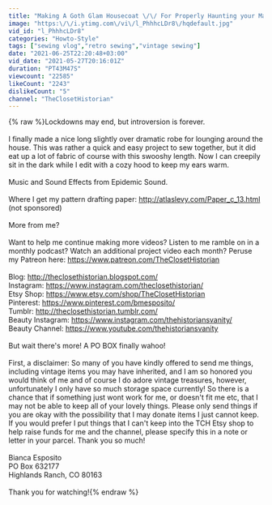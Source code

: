 ```yaml
---
title: "Making A Goth Glam Housecoat \/\/ For Properly Haunting your Maison"
image: "https:\/\/i.ytimg.com\/vi\/l_PhhhcLDr8\/hqdefault.jpg"
vid_id: "l_PhhhcLDr8"
categories: "Howto-Style"
tags: ["sewing vlog","retro sewing","vintage sewing"]
date: "2021-06-25T22:20:48+03:00"
vid_date: "2021-05-27T20:16:01Z"
duration: "PT43M47S"
viewcount: "22585"
likeCount: "2243"
dislikeCount: "5"
channel: "TheClosetHistorian"
---
```

{% raw %}Lockdowns may end, but introversion is forever.<br /><br />I finally made a nice long slightly over dramatic robe for lounging around the house. This was rather a quick and easy project to sew together, but it did eat up a lot of fabric of course with this swooshy length. Now I can creepily sit in the dark while I edit with a cozy hood to keep my ears warm.<br /><br />Music and Sound Effects from Epidemic Sound.<br /><br />Where I get my pattern drafting paper: <a rel="nofollow" target="blank" href="http://atlaslevy.com/Paper_c_13.html">http://atlaslevy.com/Paper_c_13.html</a> (not sponsored)<br /><br />More from me?<br /><br />Want to help me continue making more videos?  Listen to me ramble on in a monthly podcast? Watch an additional project video each month? Peruse my Patreon here: <a rel="nofollow" target="blank" href="https://www.patreon.com/TheClosetHistorian">https://www.patreon.com/TheClosetHistorian</a><br /><br />Blog: <a rel="nofollow" target="blank" href="http://theclosethistorian.blogspot.com/">http://theclosethistorian.blogspot.com/</a><br />Instagram: <a rel="nofollow" target="blank" href="https://www.instagram.com/theclosethistorian/">https://www.instagram.com/theclosethistorian/</a><br />Etsy Shop: <a rel="nofollow" target="blank" href="https://www.etsy.com/shop/TheClosetHistorian">https://www.etsy.com/shop/TheClosetHistorian</a><br />Pinterest: <a rel="nofollow" target="blank" href="https://www.pinterest.com/bmesposito/">https://www.pinterest.com/bmesposito/</a><br />Tumblr: <a rel="nofollow" target="blank" href="http://theclosethistorian.tumblr.com/">http://theclosethistorian.tumblr.com/</a><br />Beauty Instagram: <a rel="nofollow" target="blank" href="https://www.instagram.com/thehistoriansvanity/">https://www.instagram.com/thehistoriansvanity/</a><br />Beauty Channel: <a rel="nofollow" target="blank" href="https://www.youtube.com/thehistoriansvanity">https://www.youtube.com/thehistoriansvanity</a><br /><br />But wait there's more! A PO BOX finally wahoo!<br /><br />First, a disclaimer: So many of you have kindly offered to send me things, including vintage items you may have inherited, and I am so honored you would think of me and of course I do adore vintage treasures, however, unfortunately I only have so much storage space currently! So there is a chance that if something just wont work for me, or doesn't fit me etc, that I may not be able to keep all of your lovely things. Please only send things if you are okay with the possibility that I may donate items I just cannot keep. If you would prefer I put things that I can't keep into the TCH Etsy shop to help raise funds for me and the channel, please specify this in a note or letter in your parcel. Thank you so much!<br /><br />Bianca Esposito<br />PO Box 632177<br />Highlands Ranch, CO 80163<br /><br />Thank you for watching!{% endraw %}
